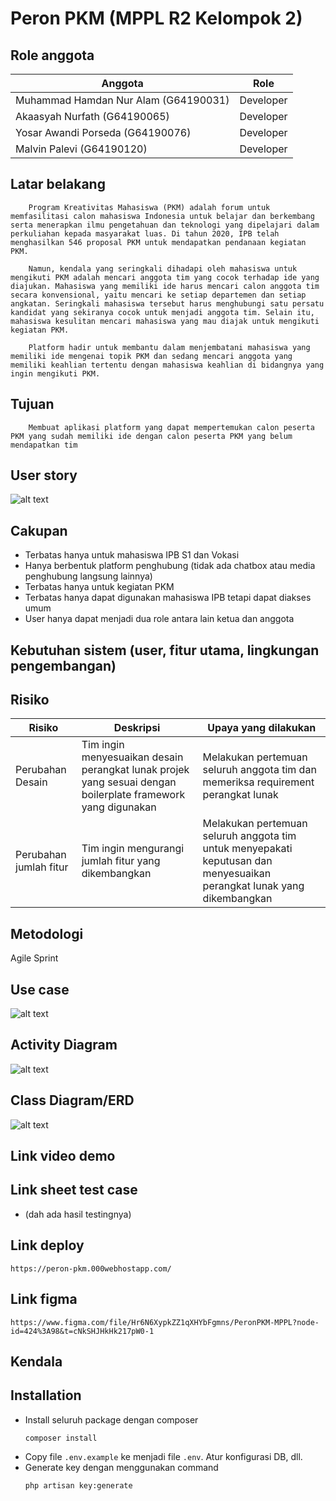 # Peron PKM (MPPL R2 Kelompok 2)

## Role anggota

| Anggota                              | Role      |
| ------------------------------------ | --------- |
| Muhammad Hamdan Nur Alam (G64190031) | Developer |
| Akaasyah Nurfath (G64190065)         | Developer |
| Yosar Awandi Porseda (G64190076)     | Developer |
| Malvin Palevi (G64190120)            | Developer |

## Latar belakang

```
    Program Kreativitas Mahasiswa (PKM) adalah forum untuk memfasilitasi calon mahasiswa Indonesia untuk belajar dan berkembang serta menerapkan ilmu pengetahuan dan teknologi yang dipelajari dalam perkuliahan kepada masyarakat luas. Di tahun 2020, IPB telah menghasilkan 546 proposal PKM untuk mendapatkan pendanaan kegiatan PKM.
```

```
    Namun, kendala yang seringkali dihadapi oleh mahasiswa untuk mengikuti PKM adalah mencari anggota tim yang cocok terhadap ide yang diajukan. Mahasiswa yang memiliki ide harus mencari calon anggota tim secara konvensional, yaitu mencari ke setiap departemen dan setiap angkatan. Seringkali mahasiswa tersebut harus menghubungi satu persatu kandidat yang sekiranya cocok untuk menjadi anggota tim. Selain itu, mahasiswa kesulitan mencari mahasiswa yang mau diajak untuk mengikuti kegiatan PKM.
```

```
    Platform hadir untuk membantu dalam menjembatani mahasiswa yang memiliki ide mengenai topik PKM dan sedang mencari anggota yang memiliki keahlian tertentu dengan mahasiswa keahlian di bidangnya yang ingin mengikuti PKM.
```

## Tujuan

```
    Membuat aplikasi platform yang dapat mempertemukan calon peserta PKM yang sudah memiliki ide dengan calon peserta PKM yang belum mendapatkan tim
```

## User story

![alt text](public/images/user_story.jpg)

## Cakupan

- Terbatas hanya untuk mahasiswa IPB S1 dan Vokasi
- Hanya berbentuk platform penghubung (tidak ada chatbox atau media penghubung langsung lainnya)
- Terbatas hanya untuk kegiatan PKM
- Terbatas hanya dapat digunakan mahasiswa IPB tetapi dapat diakses umum
- User hanya dapat menjadi dua role antara lain ketua dan anggota

## Kebutuhan sistem (user, fitur utama, lingkungan pengembangan)

## Risiko

| Risiko                 | Deskripsi                                                                                                    | Upaya yang dilakukan                                                                                                   |
| ---------------------- | ------------------------------------------------------------------------------------------------------------ | ---------------------------------------------------------------------------------------------------------------------- |
| Perubahan Desain       | Tim ingin menyesuaikan desain perangkat lunak projek yang sesuai dengan boilerplate framework yang digunakan | Melakukan pertemuan seluruh anggota tim dan memeriksa requirement perangkat lunak                                      |
| Perubahan jumlah fitur | Tim ingin mengurangi jumlah fitur yang dikembangkan                                                          | Melakukan pertemuan seluruh anggota tim untuk menyepakati keputusan dan menyesuaikan perangkat lunak yang dikembangkan |

## Metodologi

Agile Sprint

## Use case

![alt text](public/images/use_case_diagram.jpg)

## Activity Diagram

![alt text](public/images/activity_diagram.jpg)

## Class Diagram/ERD

![alt text](public/images/class_diagram.jpg)

## Link video demo

## Link sheet test case

- (dah ada hasil testingnya)

## Link deploy

```
https://peron-pkm.000webhostapp.com/
```

## Link figma

```
https://www.figma.com/file/Hr6N6XypkZZ1qXHYbFgmns/PeronPKM-MPPL?node-id=424%3A98&t=cNkSHJHkHk217pW0-1
```

## Kendala

## Installation

- Install seluruh package dengan composer
  ```
  composer install
  ```
- Copy file `.env.example` ke menjadi file `.env`. Atur konfigurasi DB, dll.
- Generate key dengan menggunakan command
  ```
  php artisan key:generate
  ```
